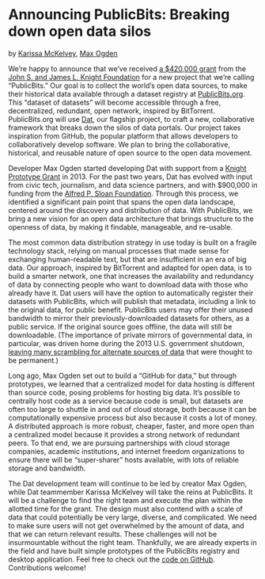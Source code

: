 # Announcing PublicBits: Breaking down open data silos
by [Karissa McKelvey](http://karissa.github.io), [Max Ogden](http://maxogden.com)

We’re happy to announce that we’ve received [a $420,000 grant](http://www.knightfoundation.org/grants/201551933/) from the [John S. and James L. Knight Foundation](http://www.knightfoundation.org/) for a new project that we’re calling “PublicBits.” Our goal is to collect the world’s open data sources, to make their historical data available through a dataset registry at [PublicBits.org](http://publicbits.org/). This “dataset of datasets” will become accessible through a free, decentralized, redundant, open network, inspired by BitTorrent. PublicBits.org will use [Dat](http://dat-data.com/), our flagship project, to craft a new, collaborative framework that breaks down the silos of data portals. Our project takes inspiration from GitHub, the popular platform that allows developers to collaboratively develop software. We plan to bring the collaborative, historical, and reusable nature of open source to the open data movement.

Developer Max Ogden started developing Dat with support from a [Knight Prototype Grant](http://knightfoundation.org/blogs/knightblog/2015/3/26/prototype-fund-winner-max-ogden-building-data-sharing-ecosystem/) in 2013. For the past two years, Dat has evolved with input from civic tech, journalism, and data science partners, and with $900,000 in funding from the [Alfred P. Sloan Foundation](http://www.sloan.org/). Through this process, we identified a significant pain point that spans the open data landscape, centered around the discovery and distribution of data. With PublicBits, we bring a new vision for an open data architecture that brings structure to the openness of data, by making it findable, manageable, and re-usable.

The most common data distribution strategy in use today is built on a fragile technology stack, relying on manual processes that made sense for exchanging human-readable text, but that are insufficient in an era of big data. Our approach, inspired by BitTorrent and adapted for open data, is to build a smarter network, one that increases the availability and redundancy of data by connecting people who want to download data with those who already have it. Dat users will have the option to automatically register their datasets with PublicBits, which will publish that metadata, including a link to the original data, for public benefit. PublicBits users may offer their unused bandwidth to mirror their previously-downloaded datasets for others, as a public service. If the original source goes offline, the data will still be downloadable. (The importance of private mirrors of governmental data, in particular, was driven home during the 2013 U.S. government shutdown, [leaving many scrambling for alternate sources of data](http://www.pewresearch.org/fact-tank/2013/10/08/how-to-get-census-data-during-the-government-shutdown/) that were thought to be permanent.)

Long ago, Max Ogden set out to build a “GitHub for data,” but through prototypes, we learned that a centralized model for data hosting is different than source code, posing problems for hosting big data. It’s possible to centrally host code as a service because code is small, but datasets are often too large to shuttle in and out of cloud storage, both because it can be computationally expensive process but also because it costs a lot of money. A distributed approach is more robust, cheaper, faster, and more open than a centralized model because it provides a strong network of redundant peers. To that end, we are pursuing partnerships with cloud storage companies, academic institutions, and internet freedom organizations to ensure there will be “super-sharer” hosts available, with lots of reliable storage and bandwidth.

The Dat development team will continue to be led by creator Max Ogden, while Dat teammember Karissa McKelvey will take the reins at PublicBits. It will be a challenge to find the right team and execute the plan within the allotted time for the grant. The design must also contend with a scale of data that could potentially be very large, diverse, and complicated. We need to make sure users will not get overwhelmed by the amount of data, and that we can return relevant results. These challenges will not be insurmountable without the right team. Thankfully, we are already experts in the field and have built simple prototypes of the PublicBits registry and desktop application. Feel free to check out the [code on GitHub](https://github.com/publicbits/publicbits.org). Contributions welcome!
